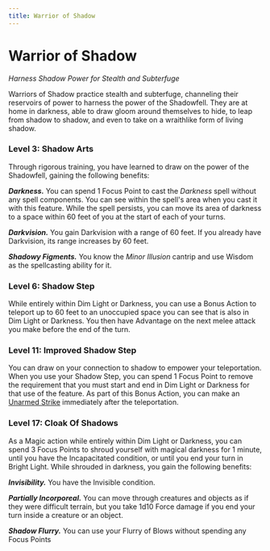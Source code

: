 ```yaml
---
title: Warrior of Shadow
---
```


# Warrior of Shadow

*Harness Shadow Power for Stealth and Subterfuge*

Warriors of Shadow practice stealth and subterfuge, channeling their reservoirs of power to harness the power of the Shadowfell. They are at home in darkness, able to draw gloom around themselves to hide, to leap from shadow to shadow, and even to take on a wraithlike form of living shadow.

### Level 3: Shadow Arts

Through rigorous training, you have learned to draw on the power of the Shadowfell, gaining the following benefits:

***Darkness.*** You can spend 1 Focus Point to cast the *Darkness* spell without any spell components. You can see within the spell's area when you cast it with this feature. While the spell persists, you can move its area of darkness to a space within 60 feet of you at the start of each of your turns.

***Darkvision.*** You gain Darkvision with a range of 60 feet. If you already have Darkvision, its range increases by 60 feet.

***Shadowy Figments.*** You know the *Minor Illusion* cantrip and use Wisdom as the spellcasting ability for it.

### Level 6: Shadow Step

While entirely within Dim Light or Darkness, you can use a Bonus Action to teleport up to 60 feet to an unoccupied space you can see that is also in Dim Light or Darkness. You then have Advantage on the next melee attack you make before the end of the turn.

### Level 11: Improved Shadow Step

You can draw on your connection to shadow to empower your teleportation. When you use your Shadow Step, you can spend 1 Focus Point to remove the requirement that you must start and end in Dim Light or Darkness for that use of the feature. As part of this Bonus Action, you can make an [Unarmed Strike] immediately after the teleportation.

### Level 17: Cloak Of Shadows

As a Magic action while entirely within Dim Light or Darkness, you can spend 3 Focus Points to shroud yourself with magical darkness for 1 minute, until you have the Incapacitated condition, or until you end your turn in Bright Light. While shrouded in darkness, you gain the following benefits:

***Invisibility.*** You have the Invisible condition.

***Partially Incorporeal.*** You can move through creatures and objects as if they were difficult terrain, but you take 1d10 Force damage if you end your turn inside a creature or an object.

***Shadow Flurry.*** You can use your Flurry of Blows without spending any Focus Points

[Unarmed Strike]: ../../gameplay/phb/actions/options.md#unarmed-strike